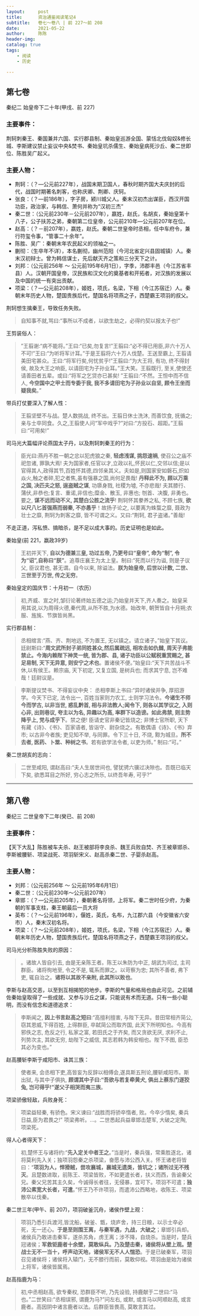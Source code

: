 ```yaml
---
layout:     post
title:      资治通鉴阅读笔记4
subtitle:   卷七～卷八 | 前 227～前 208
date:       2021-05-22
author:     陈陈
header-img:
catalog: true
tags:
    - 阅读
    - 历史

---
```

## 第七卷


秦纪二 始皇帝下二十年(甲戌、前 227)

### 主要事件：
荆轲刺秦王、秦国兼并六国、实行郡县制、秦始皇巡游全国、蒙恬北伐匈奴&修长城、李斯建议禁止妄议中央&焚书、秦始皇坑杀儒生、秦始皇病死沙丘、秦二世即位、陈胜吴广起义。

### 主要人物：  
* 荆轲：（？—公元前227年），战国末期卫国人，春秋时期齐国大夫庆封的后代，战国时期著名刺客，也称庆卿、荆卿、庆轲。
* 张良：（？—前186年），字子房，颍川城父人。秦末汉初杰出谋臣，西汉开国功臣，政治家，与韩信、萧何并称为“汉初三杰”
* 秦二世：（公元前230年－公元前207年），嬴姓，赵氏，名胡亥，秦始皇第十八子，公子扶苏之弟，秦朝第二位皇帝，公元前210年―公元前207年在位。
* 赵高：（？－前207年），嬴姓，赵氏。秦朝二世皇帝时丞相，任中车府令，兼行符玺令事，“管事二十余年”。
* 陈胜、吴广：秦朝末年农民起义的领袖之一。
* 蒯彻：（生卒年不详），本名蒯彻，幽州范阳（今河北省定兴县固城镇）人。秦末汉初辩士。曾为韩信谋士，先后献灭齐之策和三分天下之计。
* 刘邦：（公元前256年 ～ 公元前195年6月1日），字季，沛郡丰邑（今江苏省丰县）人。汉朝开国皇帝，汉民族和汉文化的奠基者和开拓者，对汉族的发展以及中国的统一有突出贡献。
* 项梁：（？―公元前208年），姬姓，项氏，名梁，下相（今江苏宿迁）人。秦朝末年历史人物，楚国贵族后代，楚国名将项燕之子，西楚霸王项羽的叔父。

荆轲想生擒秦王，导致任务失败。
>自知事不就,骂曰:“事所以不成者，以欲生劫之，必得约契以报太子也!”

王剪装俗人：
>”王翦谢:“病不能将。”王曰:“已矣,勿复言!”王翦曰:“必不得已用臣,非六十万人不可!”王曰:“为听将军计耳。”于是王翦将六十万人伐楚。王送至霸上, 王翦请美田宅甚众。王曰:“将军行矣,何忧贫乎!”王翦曰:“为大王将, 有功, 终不得封侯, 故及大王之响臣, 以请田宅为子孙业耳。”王大笑。王翦既行, 至关,使使还请善田者五辈。或曰:“将军之乞贷亦已甚矣! ”王翦曰:“不然。王怛中而不信人, **今空国中之甲士而专委于我, 我不多请田宅为子孙业以自坚, 顾令王坐而疑我矣**。”

带兵打仗要深入了解人性：
>王翦坚壁不与战。楚人数挑战, 终不出。王翦日休士洗沐, 而善饮食, 抚循之;亲与士卒同食。久之,王翦使人问“军中戏乎?”对曰:“方投石、超距。”王翦曰:“可用矣!”


司马光大篇幅评论燕国太子丹，以及荆轲刺秦王的行为：
>臣光曰:燕丹不胜一朝之忿以犯虎狼之秦, **轻虑浅谋, 挑怨速祸**, 使召公之庙不祀忽诸, 罪孰大焉!
>夫为国家者,任官以才,立政以礼,怀民以仁,交邻以信;是以官得其人,政得其节,百姓怀其德,四邻亲其义。夫如是,则国家安如磐石,炽如焱火,触之者碎,犯之者焦,虽有强暴之国,尚何足畏哉! **丹释此不为, 顾以万乘之国, 决匹夫之怒, 逞盗贼之谋**, 功隳身戮, 社稷为墟, 不亦悲哉!
>夫其膝行、蒲伏,非恭也;复言、重诺,非信也;糜金、散玉, 非惠也; 刎首、决腹, 非勇也。要之, **谋不远而动不义, 其楚白公胜之流乎**!
>荆轲怀其豢养之私, 不顾七族, **欲以尺八匕首强燕而弱秦, 不亦愚乎**！故扬子论之, 以要离为蛛蝥之靡, 聂政为壮士之靡, 荆轲为刺客之靡, 皆不可谓之义。又曰:“荆轲, 君子盗诸。”善哉!

不走正道，泻私愤、搞暗杀，是不足以成大事的。历史证明也是如此。

秦始皇(前 221，嬴政39岁)
>王初并天下, **自以为德兼三皇, 功过五帝, 乃更号曰“皇帝”, 命为“制”, 令为“诏”,自称曰“朕”**。追尊庄襄王为太上皇。制曰:“死而以行为谥, 则是子议父, 臣议君也, 甚无谓。自今以来, 除谥法。**朕为始皇帝, 后世以计数, 二世、三世至于万世, 传之无穷**。

秦始皇定的国庆节：十月初一（农历）
>初,齐威、宣之时,邹衍论著终始五德之运;乃始皇并天下,齐人奏之。始皇采用其说,以为周得火德,秦代周,从所不胜,为水德。始改年, 朝贺皆自十月朔;衣服、旌旄、节旗皆尚黑。

实行郡县制：
>丞相绾言:“燕、齐、荆地远, 不为置王, 无以镇之。请立诸子。”始皇下其议。廷尉斯曰:“**周文武所封子弟同姓甚众,然后属疏远, 相攻击如仇雠, 周天子弗能禁止。今海内赖陛下神灵一统, 皆为郡、县, 诸子功臣以公赋税重赏赐之, 甚足易制, 天下无异意, 则安宁之术也**。置诸侯不便。”始皇曰:“天下共苦战斗不休,以有侯王。赖宗庙, 天下初定, 又复立国, 是树兵也; 而求其宁息, 岂不难哉！廷尉议是。

>李斯提议焚书、不得妄议中央：
丞相李斯上书曰:“异时诸侯并争, 厚招游学。今天下已定, 法令出一, 百姓当家则力农工, 士则学习法令。**今诸生不师今而学古, 以非当世, 惑乱黔首, 相与非法教人;闻令下, 则各以其学议之, 入则心非, 出则巷议, 夸主以为名, 异趣以为高, 率群下以造谤。如此弗禁, 则主势降乎上, 党与成乎下**。禁之便! 臣请史官非秦记皆烧之; 非博士官所职, 天下有藏《诗》、《书》、百家语者, 皆诣守、尉杂烧之。有敢偶语《诗》、《书》弃市; 以古非今者族; 吏见知不举, 与同罪。令下三十日, 不烧, 黥为城旦。**所不去者, 医药、卜筮、种树之书**。若有欲学法令者, 以吏为师。” 制曰:“可。”

秦二世胡亥的志向：
> 二世至咸阳, 谓赵高曰:“夫人生居世间也, 譬犹骋六骥过决隙也。吾既已临天下矣, 欲悉耳目之所好, 穷心志之所乐, 以终吾年寿, 可乎?”

------
## 第八卷

秦纪三 二世皇帝下二年(癸已、前 208)

### 主要事件：
【天下大乱】陈胜被车夫杀、赵王被部将李良杀、魏王兵败自焚、齐王被章邯杀、李斯被腰斩、项梁战死、项羽斩宋义、赵高杀秦二世、子婴杀赵高。

### 主要人物：  
* 刘邦：（公元前256年 ～ 公元前195年6月1日）
* 秦二世：（公元前230年～公元前207年）
* 章邯：（？―公元前205年），秦朝著名将领，上将军。秦二世时任少府，为秦朝的军事支柱，秦王朝最后一员大将
* 英布：（？～公元前196年），偃姓，英氏，名布，九江郡六县（今安徽省六安市）人，秦末汉初名将。
* 项梁：（？～公元前208年），姬姓，项氏，名梁，下相（今江苏宿迁）人。秦朝末年历史人物，楚国贵族后代，楚国名将项燕之子，西楚霸王项羽的叔父。

司马光分析陈胜失败的原因：
>。诸故人皆自引去, 由是无亲陈王者。陈王以朱防为中正, 胡武为司过, 主司群臣。诸将徇地至, 令之不是, 辄系而罪之。以苛察为忠; 其所不善者, 弗下吏, 辄自治之。**诸将以其故不亲附, 此其所以败也**。

李斯与赵高交恶，以至到互相揭短的地步。李斯的气量和格局也由此可见。之前辅佐秦始皇取得了一些成就、又参与沙丘之谋，只能说有术而无道。只有一些小聪明，而没有信念和道德追求：
>李斯闻之, **因上书言赵高之短曰**:“高擅利擅害, 与陛下无异。昔田常相齐简公,窃其恩威,下得百姓, 上得群臣, 卒弑简公而取齐国, 此天下所明知也。今高有邪佚之志, 危反之行, 私家之富, 若田氏之于齐矣, 而又贪欲无厌, 求利不止, 列势次主, 其欲无穷, 劫陛下之威信, 其志若韩为韩安相也。陛下不图, 臣恐其必为变也。”

赵高腰斩李斯于咸阳市、诛其三族：
>使者来, 会丞相下吏,高皆妄为反辞以相傅会,遂具斯五刑论,腰斩咸阳市。斯出狱, 与其中子俱执, **顾谓其中子曰:“吾欲与若复牵黄犬, 俱出上蔡东门逐狡兔, 岂可得乎!”遂父子相哭而夷三族**。

项梁骄傲轻敌，兵败身死：
>项梁益轻秦, 有骄色。宋义谏曰:“战胜而将骄卒惰者, 败。今卒少惰矣, 秦兵日益,臣为君畏之!” 项梁弗听。...。二世悉起兵益章邯击楚军, 大破之定陶, 项梁死。

得人心者得天下：
>初,楚怀王与诸将约:“**先入定关中者王之**。”当是时，秦兵强，常乘胜逐北，诸将莫利先入关；独项羽怨秦之杀项梁，奋愿与沛公西入关。怀王诸老将皆曰：“**项羽为人，悍猾贼，尝攻襄城，襄城无遗类，皆坑之；诸所过无不残灭**。且楚数进取，前陈王、项梁皆败，不如更遣长者，扶义而西，告谕秦父兄。秦父兄苦其主久矣，今诚得长者往，无侵暴，宜可下。项羽不可遣；**独沛公素宽大长者，可遣**。”怀王乃不许项羽，而遣沛公西略地，收陈王、项梁散卒以伐秦。

秦二世三年(甲午、前 207)，项羽破釜沉舟，诸侯作壁上观：
>项羽乃悉引兵渡河,皆沈船，破釜、甑，烧庐舍，持三日粮，以示士卒必死，无一还心。**于是至则围王离，与秦军遇，九战，大破之**；章邯引兵却。诸侯兵乃敢进击秦军，遂杀苏角，虏王离；涉不降，自烧杀。当是时，楚兵冠诸侯；**军救钜鹿者十余壁，莫敢纵兵。乃及楚击秦，诸侯将从壁上观。楚战士无不一当十，呼声动天地，诸侯军无不人人惴恐**。于是已破秦军，项羽召见诸侯将；诸侯将入辕门，无不膝行而前，莫敢仰视。项羽由是始为诸侯上将军，诸侯皆属焉。

赵高指鹿为马：
>初,中丞相赵高, 欲专秦权, 恐群臣不听, 乃先设验, 持鹿献于二世曰:“马也。”二世笑曰:“丞相误邪, 谓鹿为马?”问左右, 或默, 或言马以阿顺赵高, 或言鹿者。高因阴中诸言鹿者以法。后群臣皆畏高, 莫敢言其过。


